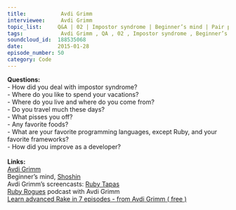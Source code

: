 ```yaml
--- 
title:           Avdi Grimm 
interviewee:     Avdi Grimm 
topic_list:     Q&A | 02 | Impostor syndrome | Beginner’s mind | Pair programming | Newbies | Travel | Conferences | Pies | Programming languages & frameworks | Improving 
tags:            Avdi Grimm , QA , 02 , Impostor syndrome , Beginner’s mind , Pair programming , Newbies , Travel , Conferences , Pies , Programming languages  frameworks , Improving 
soundcloud_id:  188535068
date:           2015-01-28
episode_number: 50
category: Code
---
```


<p class="show_notes_display"><b>Questions:</b><br>- How did you deal with impostor syndrome?<br>- Where do you like to spend your vacations?<br>- Where do you live and where do you come from?<br>- Do you travel much these days?<br>- What pisses you off?<br>- Any favorite foods?<br>- What are your favorite programming languages, except Ruby, and your favorite frameworks?<br>- How did you improve as a developer?<br><br><b>Links:</b><br><a rel="nofollow" target="_blank" href="http://about.avdi.org/">Avdi Grimm</a><br>Beginner’s mind, <a rel="nofollow" target="_blank" href="http://en.wikipedia.org/wiki/Shoshin">Shoshin</a><br>Avdi Grimm’s screencasts: <a rel="nofollow" target="_blank" href="http://www.rubytapas.com/">Ruby Tapas</a><br><a rel="nofollow" target="_blank" href="http://devchat.tv/ruby-rogues/">Ruby Rogues</a> podcast with Avdi Grimm<br><a rel="nofollow" target="_blank" href="http://devblog.avdi.org/2014/04/30/learn-advanced-rake-in-7-episodes/">Learn advanced Rake in 7 episodes - from Avdi Grimm ( free )</a><br><br></p>
